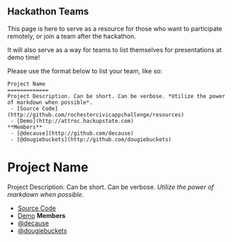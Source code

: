 Hackathon Teams
---------------

This page is here to serve as a resource for those who want to participate
remotely, or join a team after the hackathon.

It will also serve as a way for teams to list themselves for presentations at
demo time!

Please use the format below to list your team, like so:


```
Project Name
=============
Project Description. Can be short. Can be verbose. *Utilize the power of markdown when possible*.
 - [Source Code](http://github.com/rochestercivicappchallenge/resources)
 - [Demo](http://attroc.hackupstate.com)
**Members**
 - [@decause](http://github.com/decause)
 - [@dougiebuckets](http://github.com/dougiebuckets)
```

Project Name
=============
Project Description. Can be short. Can be verbose. *Utilize the power of markdown when possible*.
 - [Source Code](http://github.com/rochestercivicappchallenge/resources)
 - [Demo](http://attroc.hackupstate.com)
**Members**
 - [@decause](http://github.com/decause)
 - [@dougiebuckets](http://github.com/dougiebuckets)
